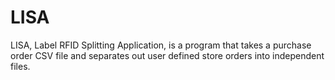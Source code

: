 # LISA
LISA, Label RFID Splitting Application, is a program that takes a purchase order CSV file and separates out user defined store orders into independent files.